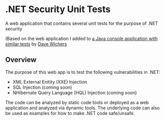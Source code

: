 # .NET Security Unit Tests
A web application that contains several unit tests for the purpose of .NET security

(Based on the web application I added to [a Java console application with similar tests](https://github.com/aspectsecurity/security-unit-tests) by [Dave Wichers](https://github.com/davewichers)
## Overview
The purpose of this web app is to test the following vulnerabilities in .NET:
- XML External Enitity (XXE) Injection
- SQL Injection (coming soon)
- NHibernate Query Language (HQL) Injection (coming soon)

The code can be analyzed by static code tools or deployed as a web application and analyzed via dynamic tools. The underlying code can also be used as examples for how to make .NET code safe/unsafe.
